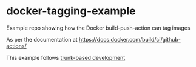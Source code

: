 # docker-tagging-example
Example repo showing how the Docker build-push-action can tag images

As per the documentation at https://docs.docker.com/build/ci/github-actions/

This example follows [trunk-based development](https://trunkbaseddevelopment.com)
